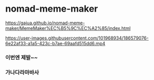 # nomad-meme-maker

https://gajua.github.io/nomad-meme-maker/MemeMaker%EC%B5%9C%EC%A2%85/index.html

https://user-images.githubusercontent.com/101968934/186579076-6e22af33-a1a5-423c-b7ae-69aafd515dd6.mp4

### 이번엔 제발~~

### 가나다라마바사